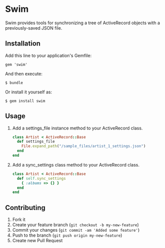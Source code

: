# Swim

Swim provides tools for synchronizing a tree of ActiveRecord objects with a previously-saved JSON file.

## Installation

Add this line to your application's Gemfile:

    gem 'swim'

And then execute:

    $ bundle

Or install it yourself as:

    $ gem install swim

## Usage

1. Add a settings_file instance method to your ActiveRecord class.

    ```rb
    class Artist < ActiveRecord::Base
      def settings_file
        File.expand_path("/sample_files/artist_1_settings.json")
      end
    end
    ```

2. Add a sync_settings class method to your ActiveRecord class.

    ```rb
    class Artist < ActiveRecord::Base
      def self.sync_settings
        { :albums => {} }
      end
    end
    ```

## Contributing

1. Fork it
2. Create your feature branch (`git checkout -b my-new-feature`)
3. Commit your changes (`git commit -am 'Added some feature'`)
4. Push to the branch (`git push origin my-new-feature`)
5. Create new Pull Request
